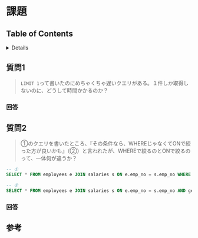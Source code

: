 # 課題

## Table of Contents
<!-- START doctoc generated TOC please keep comment here to allow auto update -->
<!-- DON'T EDIT THIS SECTION, INSTEAD RE-RUN doctoc TO UPDATE -->
<details>
<summary>Details</summary>

- [質問1](#%E8%B3%AA%E5%95%8F1)
  - [回答](#%E5%9B%9E%E7%AD%94)
- [質問2](#%E8%B3%AA%E5%95%8F2)
  - [回答](#%E5%9B%9E%E7%AD%94-1)
- [参考](#%E5%8F%82%E8%80%83)

</details>
<!-- END doctoc generated TOC please keep comment here to allow auto update -->

## 質問1

> `LIMIT 1`って書いたのにめちゃくちゃ遅いクエリがある。１件しか取得しないのに、どうして時間かかるのか？

### 回答

## 質問2

> ①のクエリを書いたところ、『その条件なら、WHEREじゃなくてONで絞った方が良いかも』（②）と言われたが、WHEREで絞るのとONで絞るのって、一体何が違うか？

```sql
-- ①
SELECT * FROM employees e JOIN salaries s ON e.emp_no = s.emp_no WHERE gender = "M" AND birth_date > "1960-01-01"

-- ②
SELECT * FROM employees e JOIN salaries s ON e.emp_no = s.emp_no AND gender = "M" AND birth_date > "1960-01-01"
```

### 回答

## 参考